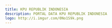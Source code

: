 ```yaml
---
title: KPU REPUBLIK INDONESIA
description: PORTAL DATA KPU REPUBLIK INDONESIA
logo: http://i.imgur.com/0No1S9k.png
---
```

